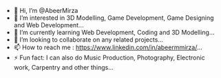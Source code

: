 - 👋 Hi, I’m @AbeerMirza
- 👀 I’m interested in 3D Modelling, Game Development, Game Designing and Web Development...
- 🌱 I’m currently learning Web Development, Coding and 3D Modelling...
- 💞️ I’m looking to collaborate on any related projects...
- 📫 How to reach me : https://www.linkedin.com/in/abeermmirza/...
- ⚡ Fun fact: I can also do Music Production, Photography, Electronic work, Carpentry and other things...

<!---
AbeerMirza/AbeerMirza is a ✨ special ✨ repository because its `README.md` (this file) appears on your GitHub profile.
You can click the Preview link to take a look at your changes.
--->
